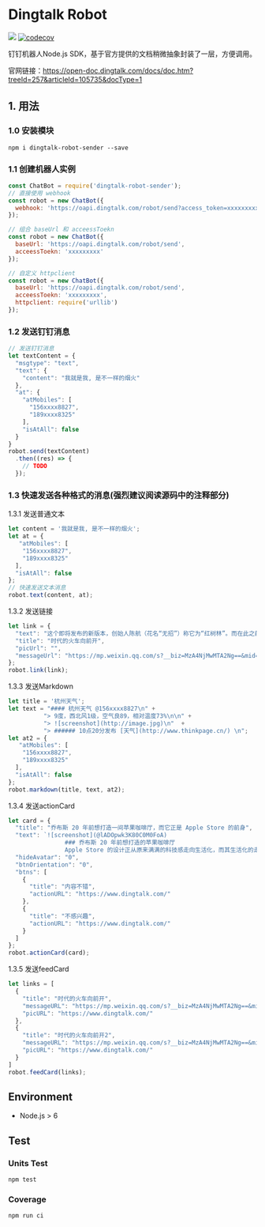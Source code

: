 # Dingtalk Robot

[![](https://travis-ci.org/x-cold/dingtalk-robot.svg?branch=master)](https://travis-ci.org/x-cold/dingtalk-robot) [![codecov](https://codecov.io/gh/x-cold/dingtalk-robot/branch/master/graph/badge.svg)](https://codecov.io/gh/x-cold/dingtalk-robot)

钉钉机器人Node.js SDK，基于官方提供的文档稍微抽象封装了一层，方便调用。

官网链接：https://open-doc.dingtalk.com/docs/doc.htm?treeId=257&articleId=105735&docType=1

## 1. 用法

### 1.0 安装模块

```
npm i dingtalk-robot-sender --save
```

### 1.1 创建机器人实例

```js
const ChatBot = require('dingtalk-robot-sender');
// 直接使用 webhook
const robot = new ChatBot({
  webhook: 'https://oapi.dingtalk.com/robot/send?access_token=xxxxxxxxx'
});

// 组合 baseUrl 和 acceessToekn
const robot = new ChatBot({
  baseUrl: 'https://oapi.dingtalk.com/robot/send',
  acceessToekn: 'xxxxxxxxx'
});

// 自定义 httpclient
const robot = new ChatBot({
  baseUrl: 'https://oapi.dingtalk.com/robot/send',
  acceessToekn: 'xxxxxxxxx',
  httpclient: require('urllib')
});
```

### 1.2 发送钉钉消息

```js
// 发送钉钉消息
let textContent = {
  "msgtype": "text", 
  "text": {
    "content": "我就是我, 是不一样的烟火"
  }, 
  "at": {
    "atMobiles": [
      "156xxxx8827", 
      "189xxxx8325"
    ], 
    "isAtAll": false
  }
}
robot.send(textContent)
  .then((res) => {
    // TODO
  });
```

### 1.3 快速发送各种格式的消息(强烈建议阅读源码中的注释部分)

1.3.1 发送普通文本

```js
let content = '我就是我, 是不一样的烟火';
let at = {
   "atMobiles": [
    "156xxxx8827", 
    "189xxxx8325"
  ], 
  "isAtAll": false
};
// 快速发送文本消息
robot.text(content, at);
```

1.3.2 发送链接

```js
let link = {
  "text": "这个即将发布的新版本，创始人陈航（花名“无招”）称它为“红树林”。而在此之前，每当面临重大升级，产品经理们都会取一个应景的代号，这一次，为什么是“红树林”？", 
  "title": "时代的火车向前开", 
  "picUrl": "", 
  "messageUrl": "https://mp.weixin.qq.com/s?__biz=MzA4NjMwMTA2Ng==&mid=2650316842&idx=1&sn=60da3ea2b29f1dcc43a7c8e4a7c97a16&scene=2&srcid=09189AnRJEdIiWVaKltFzNTw&from=timeline&isappinstalled=0&key=&ascene=2&uin=&devicetype=android-23&version=26031933&nettype=WIFI"
};
robot.link(link);
```

1.3.3 发送Markdown

```js
let title = '杭州天气';
let text = "#### 杭州天气 @156xxxx8827\n" +
          "> 9度，西北风1级，空气良89，相对温度73%\n\n" +
          "> ![screenshot](http://image.jpg)\n"  +
          "> ###### 10点20分发布 [天气](http://www.thinkpage.cn/) \n";
let at2 = {
   "atMobiles": [
    "156xxxx8827", 
    "189xxxx8325"
  ], 
  "isAtAll": false
};
robot.markdown(title, text, at2);
```

1.3.4 发送actionCard

```js
let card = {
  "title": "乔布斯 20 年前想打造一间苹果咖啡厅，而它正是 Apple Store 的前身",
  "text": `![screenshot](@lADOpwk3K80C0M0FoA) 
                ### 乔布斯 20 年前想打造的苹果咖啡厅 
                Apple Store 的设计正从原来满满的科技感走向生活化，而其生活化的走向其实可以追溯到 20 年前苹果一个建立咖啡馆的计划`,
  "hideAvatar": "0",
  "btnOrientation": "0",
  "btns": [
    {
      "title": "内容不错",
      "actionURL": "https://www.dingtalk.com/"
    },
    {
      "title": "不感兴趣",
      "actionURL": "https://www.dingtalk.com/"
    }
  ]
};
robot.actionCard(card);
```

1.3.5 发送feedCard

```js
let links = [
  {
    "title": "时代的火车向前开",
    "messageURL": "https://mp.weixin.qq.com/s?__biz=MzA4NjMwMTA2Ng==&mid=2650316842&idx=1&sn=60da3ea2b29f1dcc43a7c8e4a7c97a16&scene=2&srcid=09189AnRJEdIiWVaKltFzNTw&from=timeline&isappinstalled=0&key=&ascene=2&uin=&devicetype=android-23&version=26031933&nettype=WIFI",
    "picURL": "https://www.dingtalk.com/"
  },
  {
    "title": "时代的火车向前开2",
    "messageURL": "https://mp.weixin.qq.com/s?__biz=MzA4NjMwMTA2Ng==&mid=2650316842&idx=1&sn=60da3ea2b29f1dcc43a7c8e4a7c97a16&scene=2&srcid=09189AnRJEdIiWVaKltFzNTw&from=timeline&isappinstalled=0&key=&ascene=2&uin=&devicetype=android-23&version=26031933&nettype=WIFI",
    "picURL": "https://www.dingtalk.com/"
  }
]
robot.feedCard(links);
```

## Environment

+ Node.js > 6

## Test

### Units Test

```
npm test
```

### Coverage

```
npm run ci
```
